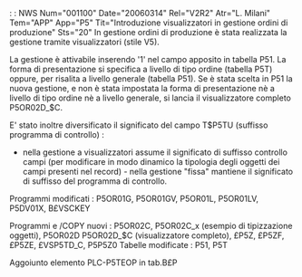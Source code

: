  :  : NWS Num="001100" Date="20060314" Rel="V2R2" Atr="L. Milani" Tem="APP" App="P5" Tit="Introduzione visualizzatori in gestione ordini di produzione" Sts="20"
In gestione ordini di produzione è stata realizzata la gestione tramite visualizzatori (stile V5).

La gestione è attivabile inserendo '1' nel campo apposito in tabella P51.
La forma di presentazione si specifica a livello di tipo ordine (tabella P5T) oppure, per risalita
a livello generale (tabella P51).
Se è stata scelta in P51 la nuova gestione, e non è stata impostata la forma di presentazione nè a
livello di tipo ordine nè a livello generale, si lancia il visualizzatore completo P5OR02D_$C.

E' stato inoltre diversificato il significato del campo T$P5TU (suffisso programma di controllo) : 
- nella gestione a visualizzatori assume il significato di suffisso controllo campi (per modificare
in modo dinamico la tipologia degli oggetti dei campi presenti nel record) - nella gestione "fissa" mantiene il significato di suffisso del programma di controllo.

Programmi modificati : 
P5OR01G, P5OR01GV, P5OR01L, P5OR01LV, P5DV01X, B£VSCKEY

Programmi e /COPY nuovi : 
P5OR02C, P5OR02C_x (esempio di tipizzazione oggetti), P5OR02D
P5OR02D_$C (visualizzatore completo), £P5Z, £P5ZF, £P5ZE, £VSP5TD_C, P5P5Z0 
Tabelle modificate : 
P51, P5T

Aggoiunto elemento PLC-P5TEOP in tab.B£P
